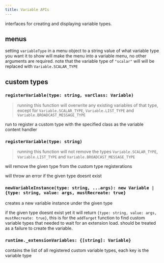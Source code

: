 ```yaml
---
title: Variable APIs
---
```


interfaces for creating and displaying variable types.

## menus
setting `variableType` in a menu object to a string value of what variable type you want it to show will make the menu into a variable menu, no other arguments are required. note that the variable type of `"scalar"` will will be replaced with `Variable.SCALAR_TYPE`

## custom types
### `registerVariable(type: string, varClass: Variable)`
 > running this function will overwrite any existing variables of that type, except for `Variable.SCALAR_TYPE`, `Variable.LIST_TYPE` and `Variable.BROADCAST_MESSAGE_TYPE`

run to register a custom type with the specified class as the variable content handler

### `registerVariable(type: string)`
 > running this function will not remove the types `Variable.SCALAR_TYPE`, `Variable.LIST_TYPE` and `Variable.BROADCAST_MESSAGE_TYPE`

will remove the given type from the custom type registerations

will throw an error if the given type doesnt exist

### `newVariableInstance(type: string, ...args): new Variable | {type: string, value: args, mustRecreate: true}`
creates a new variable instance under the given type

if the given type doesnt exist yet it will return `{type: string, value: args, mustRecreate: true}`, this is for the `addTarget` function to find custom variable types that needed to wait for an extension load. should be treated as a failure to create the variable.

### `runtime._extensionVariables: {[string]: Variable}`
contains the list of all registered custom variable types, each key is the variable type